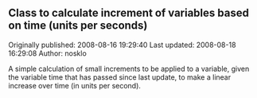 ## Class to calculate increment of variables based on time (units per seconds)

Originally published: 2008-08-16 19:29:40
Last updated: 2008-08-18 16:29:08
Author: nosklo 

A simple calculation of small increments to be applied to a variable, given the variable time that has passed since last update, to make a linear increase over time (in units per second).